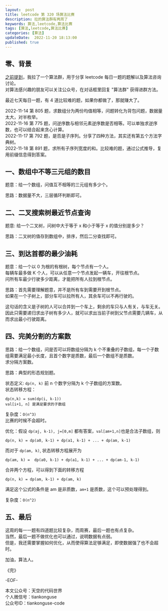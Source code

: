 ```yaml
---   
layout:  post  
title: leetcode 第 320 场算法比赛  
description: 拉的算法群有两周了  
keywords: 算法,leetcode,算法比赛  
tags: [算法,leetcode,算法比赛]    
categories: [算法]  
updateDate:  2022-11-20 18:13:00  
published: true  
---  
```



## 零、背景  


[之前提到](https://mp.weixin.qq.com/s/8Vt-7XRNKCuElj0-y0sxQw)，我拉了一个算法群，用于分享 leetcode 每日一题的题解以及算法咨询讨论。  
对算法感兴趣的朋友可以关注公众号，在对话框里回复 "算法群" 获得进群方法。    


最近七天每日一题，有 4 道比较难的题，如果你都做了，那就赚大了。  


2022-11-14 第 805 题，求数组分为两份均值相等，问题转化为背包问题，数据量太大，对半枚举。  
2022-11-16 第 775 题，问逆序数与相邻元素逆序数是否相等。可以单独求逆序数，也可以结合起来贪心计算。  
2022-11-17 第 792 题，是否是子序列。分享了四种方法，其实还有第五个方法字典树。  
2022-11-18 第 891 题，求所有子序列宽度的和。比较难的题，通过公式推导，复用前缀信息得到答案。  


## 一、数组中不等三元组的数目  


题意：给一个数组，问值互不相等的三元组有多少个。  


思路：数据量不大，三层循环判断即可。  


## 二、二叉搜索树最近节点查询  


题意: 给一个二叉树，问树中大于等于 x 和小于等于 x 的值分别是多少？  



思路：二叉树的值存到数组中，排序，然后二分查找即可。  


## 三、到达首都的最少油耗  


题意：给一个以 0 为根的有根树，每个节点有一个人。  
每辆车最多做 K 个人，可以从任意一个节点发起一辆车，开往根节点。  
问所有车最少行驶多少距离，才能把所有人拉到根节点。  


思路：首先需要理解题意，并不是所有车到需要开到根节点。  
如果在一个子树上，部分车可以拉所有人，其余车可以不再行驶的。  


这句话的含义是子树的人可以合并到一个车上，剩余的车只与人有关，与车无关。  
因此只需要递归求出子树有多少人，就可以求出当前子树到父节点需要几辆车，从而求出最小行驶距离。  


## 四、完美分割的方案数  


思路：给一个数组，问是否可以将数组分隔为 k 个不重叠的子数组，每一个子数组需要满足最小长度，且首个数字是质数，最后一个数组不是质数。  
求分隔方案数。  


思路：典型的形态规划题。  


状态定义: `dp(n, k)` 前 n 个数字分隔为 k 个子数组的方案数。  
状态转移方程：  


```
dp(n,k) = sum(dp(i, k-1))
val[i+1, n] 是满足要求的子数组
```


复杂度：`O(n^3)`  
比赛的时候不会超时。  


优化：假设 `dp(aj, k-1), j=[0,m]` 都有答案，`val[am+1,n]`也是合法子数组，则  


```
dp(n, k) = dp(a0, k-1) + dp(a1, k-1) + ... + dp(am, k-1)
```


而对于 `dp(am, k)`, 状态转移方程展开为  


```
dp(am, k) =  dp(a0, k-1) + dp(a1, k-1) + ... + dp(am-1, k-1)
```


合并两个方程，可以得到下面的转移方程  


```
dp(n, k) = dp(am, k-1) + dp(am, k)
```


满足这个公式的条件是 am 是非质数，`am+1` 是质数，这个可以预处理得到。  


复杂度：`O(n^2)`  


## 五、最后  


这周的每一一题有四道题比较复杂，而周赛，最后一题也有点复杂。  
当然，最后一题不做优化也可以通过，说明数据有点弱。  
但是，我还需要掌握如何优化，从而使得算法足够满足，即使数据强了也不会超时。  





加油，算法人。  


《完》  


-EOF-  



本文公众号：天空的代码世界  
个人微信号：tiankonguse  
公众号ID：tiankonguse-code  
  

